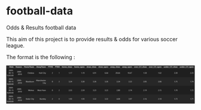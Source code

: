 # football-data
Odds &amp; Results football data


This aim of this project is to provide results & odds for various soccer league.

The format is the following : 

![image info](img/sample_data.JPG)
